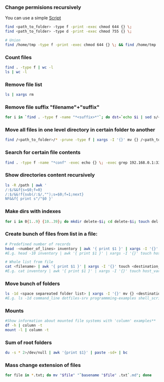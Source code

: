 ### Change permisions recursively 
You can use a simple [Script](https://github.com/keepbot/shell_scripts/blob/master/permissions/default.sh "Change permissions to default")
```bash
find <path_to_folder> -type f -print -exec chmod 644 {} \;
find <path_to_folder> -type d -print -exec chmod 755 {} \;

# Union
find /home/tmp -type f -print -exec chmod 644 {} \; && find /home/tmp  -type d -print -exec chmod 755 {} \
```
### Count files
```bash
find . -type f | wc -l
ls | wc -l
```
### Remove file list
```bash
ls | xargs rm
```
### Remove file suffix "filename"+"suffix"
```bash
for i in `find . -type f -name "*<suffix>*"`; do dst=`echo $i | sed s/<suffix>//`;mv $i $dst; done
```
### Move all files in one level directory in certain folder to another
```bash
find /<path_to_folder>/* -prune -type f | xargs -I '{}' mv {} /<path_to_destination_folder>/archive/.
```
### Search for certain file contents
```bash
find . -type f -name "*conf" -exec echo {} \; -exec grep 192.168.0.1:3389 {} \;
```
### Show directories content recursively
```bash
ls -R /path | awk '
/:$/&&f{s=$0;f=0}
/:$/&&!f{sub(/:$/,"");s=$0;f=1;next}
NF&&f{ print s"/"$0 }'
```
### Make dirs with indexes
```bash
for i in 0{1..9} {10..39}; do mkdir delete-$i; cd delete-$i; touch del-file-$i; cd ..; done
```
###  Create bunch of files from list in a file:
```bash
# Predefined number of records
head -<number_of_lines> inventory | awk '{ print $1 }' | xargs -I '{}' touch <destination_folder>/{}
#E.g. head -10 inventory | awk '{ print $1 }' | xargs -I '{}' touch host_vars/{}

# Whole list from file
cat <filename> | awk '{ print $1 }' | xargs -I '{}' touch <destination_folder>/{}
#E.g. cat inventory | awk '{ print $1 }' | xargs -I '{}' touch host_vars/{}
```
### Move bunch of folders
```bash
ls -1d <space separeated folder list> | xargs -I '{}' mv {} <destination>
#E.g. ls -1d command_line dotfiles-srv programmming-examples shell_scripts | xargs -I '{}' mv {} github/
```
### Mounts
```bash
#Show information about mounted file systems with 'column' examples**
df -h | column -t
mount -l | column -t
```

### Sum of root folders
```bash
du -s * 2>/dev/null | awk '{print $1}' | paste -sd+ | bc
```

### Mass change extension of files
```bash
for file in *.txt; do mv "$file" "`basename "$file" .txt`.md"; done
```

